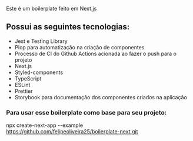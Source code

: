 Este é um boilerplate feito em Next.js

## Possui as seguintes tecnologias:
<ul>
  <li>Jest e Testing Library</li>
  <li>Plop para automatização na criação de componentes</li>
  <li>Processo de CI do Github Actions acionada ao fazer o push para o projeto</li>
  <li>Next.js</li>
  <li>Styled-components</li>
  <li>TypeScript</li>
  <li>ESLint</li>
  <li>Prettier</li>
  <li>Storybook para documentação dos componentes criados na aplicação</li>
</ul>


### Para usar esse boilerplate como base para seu projeto:
npx create-next-app --example https://github.com/felipeoliveira25/boilerplate-next.git
